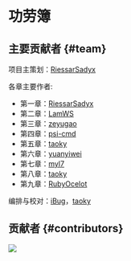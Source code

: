 # 功劳簿

## 主要贡献者 {#team}

项目主策划：[RiessarSadyx](https://github.com/RiessarSadyx)

各章主要作者:

-   第一章：[RiessarSadyx](https://github.com/RiessarSadyx)
-   第二章：[LamWS](https://github.com/LamWS)
-   第三章：[zeyugao](https://github.com/zeyugao)
-   第四章：[psi-cmd](https://github.com/psi-cmd)
-   第五章：[taoky](https://github.com/taoky)
-   第六章：[yuanyiwei](https://github.com/yuanyiwei)
-   第七章：[myl7](https://github.com/myl7)
-   第八章：[taoky](https://github.com/taoky)
-   第九章：[RubyOcelot](https://github.com/RubyOcelot)

编排与校对：[iBug](https://github.com/iBug)，[taoky](https://github.com/taoky)

## 贡献者 {#contributors}

[![](https://cf.ustclug.org/get/?target=https%3A%2F%2Fcontributors-img.web.app%2Fimage%3Frepo%3Dustclug%2FLinux101-docs)](https://github.com/ustclug/Linux101-docs/graphs/contributors)
